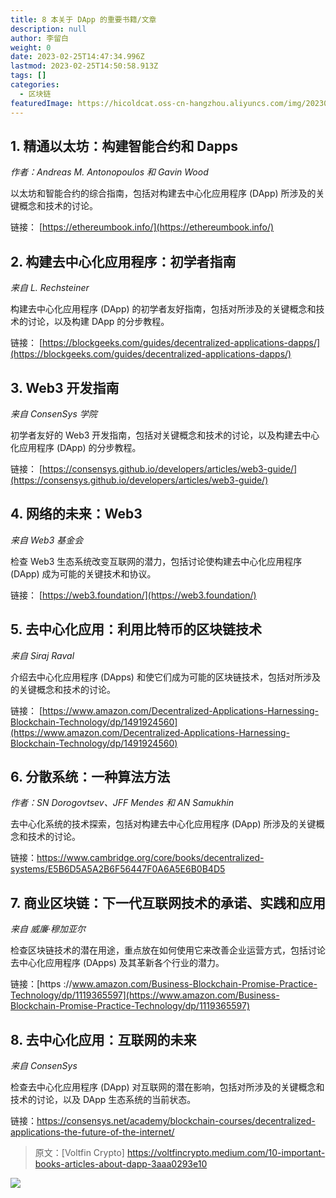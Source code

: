 ```yaml
---
title: 8 本关于 DApp 的重要书籍/文章
description: null
author: 李留白
weight: 0
date: 2023-02-25T14:47:34.996Z
lastmod: 2023-02-25T14:50:58.913Z
tags: []
categories:
  - 区块链
featuredImage: https://hicoldcat.oss-cn-hangzhou.aliyuncs.com/img/20230225224731.png
---
```


## 1. 精通以太坊：构建智能合约和 Dapps

*作者：Andreas M. Antonopoulos 和 Gavin Wood*

以太坊和智能合约的综合指南，包括对构建去中心化应用程序 (DApp) 所涉及的关键概念和技术的讨论。

链接： [https://ethereumbook.info/](https://ethereumbook.info/)

## 2. 构建去中心化应用程序：初学者指南

*来自 L. Rechsteiner*

构建去中心化应用程序 (DApp) 的初学者友好指南，包括对所涉及的关键概念和技术的讨论，以及构建 DApp 的分步教程。

链接： [https://blockgeeks.com/guides/decentralized-applications-dapps/](https://blockgeeks.com/guides/decentralized-applications-dapps/)

## 3. Web3 开发指南

*来自 ConsenSys 学院*

初学者友好的 Web3 开发指南，包括对关键概念和技术的讨论，以及构建去中心化应用程序 (DApp) 的分步教程。

链接： [https://consensys.github.io/developers/articles/web3-guide/](https://consensys.github.io/developers/articles/web3-guide/)

## 4. 网络的未来：Web3

*来自 Web3 基金会*

检查 Web3 生态系统改变互联网的潜力，包括讨论使构建去中心化应用程序 (DApp) 成为可能的关键技术和协议。

链接： [https://web3.foundation/](https://web3.foundation/)

## 5. 去中心化应用：利用比特币的区块链技术

*来自 Siraj Raval*

介绍去中心化应用程序 (DApps) 和使它们成为可能的区块链技术，包括对所涉及的关键概念和技术的讨论。

链接： [https://www.amazon.com/Decentralized-Applications-Harnessing-Blockchain-Technology/dp/1491924560](https://www.amazon.com/Decentralized-Applications-Harnessing-Blockchain-Technology/dp/1491924560)

## 6. 分散系统：一种算法方法

*作者：SN Dorogovtsev、JFF Mendes 和 AN Samukhin*

去中心化系统的技术探索，包括对构建去中心化应用程序 (DApp) 所涉及的关键概念和技术的讨论。

链接：https://www.cambridge.org/core/books/decentralized-systems/E5B6D5A5A2B6F56447F0A6A5E6B0B4D5

## 7. 商业区块链：下一代互联网技术的承诺、实践和应用

*来自 威廉·穆加亚尔*

检查区块链技术的潜在用途，重点放在如何使用它来改善企业运营方式，包括讨论去中心化应用程序 (DApps) 及其革新各个行业的潜力。

链接：[https ://www.amazon.com/Business-Blockchain-Promise-Practice-Technology/dp/1119365597](https://www.amazon.com/Business-Blockchain-Promise-Practice-Technology/dp/1119365597)

## 8. 去中心化应用：互联网的未来

*来自 ConsenSys*

检查去中心化应用程序 (DApp) 对互联网的潜在影响，包括对所涉及的关键概念和技术的讨论，以及 DApp 生态系统的当前状态。

链接：https://consensys.net/academy/blockchain-courses/decentralized-applications-the-future-of-the-internet/


> 原文：[Voltfin Crypto] https://voltfincrypto.medium.com/10-important-books-articles-about-dapp-3aaa0293e10

![](https://hicoldcat.oss-cn-hangzhou.aliyuncs.com/img/profile.jpg)